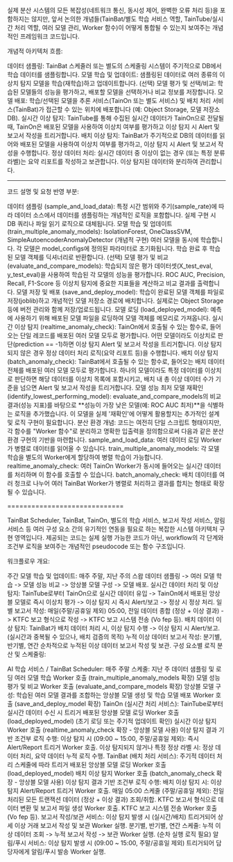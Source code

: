 실제 분산 시스템의 모든 복잡성(네트워크 통신, 동시성 제어, 완벽한 오류 처리 등)을 포함하지는 않지만, 앞서 논의한 개념들(TainBat/별도 학습 서비스 역할, TainTube/실시간 처리 역할, 여러 모델 관리, Worker 함수)이 어떻게 통합될 수 있는지 보여주는 개념적인 프레임워크 코드입니다.

개념적 아키텍처 흐름:

데이터 샘플링: TainBat 스케줄러 또는 별도의 스케줄링 시스템이 주기적으로 DB에서 학습 데이터를 샘플링합니다.
모델 학습 및 업데이트: 샘플링된 데이터로 여러 종류의 이상치 탐지 모델을 학습(재학습)하고 업데이트합니다.
(선택) 모델 평가 및 선택/비교: 학습된 모델들의 성능을 평가하고, 배포할 모델을 선택하거나 비교 정보를 저장합니다.
모델 배포: 학습/선택된 모델을 추론 서비스(TainOn 또는 별도 서비스) 및 배치 처리 서비스(TainBat)가 접근할 수 있는 위치에 배포합니다 (예: Object Storage, 모델 저장소 DB).
실시간 이상 탐지: TainTube를 통해 수집된 실시간 데이터가 TainOn으로 전달될 때, TainOn은 배포된 모델을 사용하여 이상치 여부를 평가하고 이상 탐지 시 Alert 및 보고서 작성을 트리거합니다.
배치 이상 탐지: TainBat가 주기적으로 DB의 데이터를 읽어와 배포된 모델을 사용하여 이상치 여부를 평가하고, 이상 탐지 시 Alert 및 보고서 작성을 수행합니다.
정상 데이터 처리: 실시간 데이터 중 이상이 없는 경우 (또는 특정 분류 라벨)는 요약 리포트를 작성하고 보관합니다. 이상 탐지된 데이터와 분리하여 관리합니다.


------------------------

코드 설명 및 요청 반영 부분:

데이터 샘플링 (sample_and_load_data): 특정 시간 범위와 주기(sample_rate)에 따라 데이터 소스에서 데이터를 샘플링하는 개념적인 로직을 포함합니다. 실제 구현 시 DB 쿼리나 파일 읽기 로직으로 대체됩니다.
모델 학습 및 업데이트 (train_multiple_anomaly_models): IsolationForest, OneClassSVM, SimpleAutoencoderAnomalyDetector (개념적 구현) 여러 모델을 동시에 학습합니다. 각 모델은 model_configs에 정의된 파라미터로 초기화됩니다. 학습 완료 후 학습된 모델 객체를 딕셔너리로 반환합니다.
(선택) 모델 평가 및 비교 (evaluate_and_compare_models): 학습되지 않은 평가 데이터셋(X_test_eval, y_test_eval)을 사용하여 학습된 각 모델의 성능을 평가합니다. ROC AUC, Precision, Recall, F1-Score 등 이상치 탐지에 중요한 지표들을 계산하고 비교 결과를 출력합니다.
모델 저장 및 배포 (save_and_deploy_model): 학습이 완료된 모델 객체를 파일로 저장(joblib)하고 개념적인 모델 저장소 경로에 배치합니다. 실제로는 Object Storage 등에 버전 관리와 함께 저장/업로드됩니다.
모델 로딩 (load_deployed_model): 예측에 사용하기 위해 배포된 모델 파일을 로딩하여 모델 객체를 메모리로 가져옵니다.
실시간 이상 탐지 (realtime_anomaly_check): TainOn에서 호출될 수 있는 함수로, 들어오는 단일 레코드를 배포된 여러 모델 모두로 평가합니다. 어떤 모델이라도 이상치로 판단(prediction == -1)하면 이상 탐지 Alert 및 보고서 작성을 트리거합니다. 이상 탐지되지 않은 경우 정상 데이터 처리 로직(요약 리포트 등)을 수행합니다.
배치 이상 탐지 (batch_anomaly_check): TainBat에서 호출될 수 있는 함수로, 들어오는 배치 데이터 전체를 배포된 여러 모델 모두로 평가합니다. 하나의 모델이라도 특정 데이터를 이상치로 판단하면 해당 데이터를 이상치 목록에 포함시키고, 배치 내 총 이상 데이터 수가 기준을 넘으면 Alert 및 보고서 작성을 트리거합니다.
모델 성능 최저 모델 재확인 (identify_lowest_performing_model): evaluate_and_compare_models의 비교 결과(성능 지표)를 바탕으로 **성능이 가장 낮은 모델(예: ROC AUC 최저)**을 식별하는 로직을 추가했습니다. 이 모델을 실제 '재확인'에 어떻게 활용할지는 추가적인 설계 및 로직 구현이 필요합니다.
분산 환경 개념: 코드는 여전히 단일 스크립트 형태이지만, 각 함수를 "Worker 함수"로 분리하고 명확한 입출력을 정의함으로써 다음과 같은 분산 환경 구현의 기반을 마련합니다.
sample_and_load_data: 여러 데이터 로딩 Worker가 병렬로 데이터를 읽어올 수 있습니다.
train_multiple_anomaly_models: 각 모델 학습을 별도의 Worker에게 할당하여 병렬 학습이 가능합니다.
realtime_anomaly_check: 여러 TainOn Worker가 동시에 들어오는 실시간 데이터를 처리하며 이 함수를 호출할 수 있습니다.
batch_anomaly_check: 배치 데이터를 여러 청크로 나누어 여러 TainBat Worker가 병렬로 처리하고 결과를 합치는 형태로 확장될 수 있습니다.


=============================

TainBat Scheduler, TainBat, TainOn, 별도의 학습 서비스, 보고서 작성 서비스, 알림 서비스 등 여러 구성 요소 간의 유기적인 연동을 필요로 하는 복잡한 시스템 아키텍처 구현 영역입니다. 제공되는 코드는 실제 실행 가능한 코드가 아닌, workflow의 각 단계와 조건부 로직을 보여주는 개념적인 pseudocode 또는 함수 구조입니다.

워크플로우 개요:

주간 모델 학습 및 업데이트: 매주 주말, 지난 주의 스왑 데이터 샘플링 -> 여러 모델 학습 -> 모델 성능 비교 -> 앙상블 모델 구성 -> 모델 배포.
실시간 데이터 처리 및 이상 탐지: TainTube로부터 TainOn으로 실시간 데이터 유입 -> TainOn에서 배포된 앙상블 모델로 즉시 이상치 평가 -> 이상 탐지 시 즉시 Alert/보고 -> 정상 시 정상 처리.
일별 보고서 작성: 매일(주말/공휴일 제외) 05:00, 전일 데이터 종합 (정상 + 이상 결과) -> KTFC 보고 형식으로 작성 -> KTFC 보고 시스템 전송 (Vo fep 등).
배치 데이터 이상 탐지: TainBat가 배치 데이터 처리 시, 이상 탐지 수행 -> 이상 탐지 시 Alert/보고. (실시간과 중복될 수 있으나, 배치 검증의 목적)
누적 이상 데이터 보고서 작성: 분기별, 반기별, 연간 순차적으로 누적된 이상 데이터 보고서 작성 및 보관.
구성 요소별 로직 분산 및 스케줄링:

AI 학습 서비스 / TainBat Scheduler:
매주 주말 스케줄:
지난 주 데이터 샘플링 및 로딩
여러 모델 학습 Worker 호출 (train_multiple_anomaly_models 확장)
모델 성능 평가 및 비교 Worker 호출 (evaluate_and_compare_models 확장)
앙상블 모델 구성: 학습된 여러 모델 결과를 조합하는 앙상블 모델 생성 및 학습
모델 배포 Worker 호출 (save_and_deploy_model 확장)
TainOn (실시간 처리 서비스):
TainTube로부터 실시간 데이터 수신 시 트리거
배포된 앙상블 모델 로딩 Worker 호출 (load_deployed_model) (초기 로딩 또는 주기적 업데이트 확인)
실시간 이상 탐지 Worker 호출 (realtime_anomaly_check 확장 - 앙상블 모델 사용)
이상 탐지 결과 기반 조건부 로직 수행:
이상 탐지 시 (09:00 ~ 15:00, 주말/공휴일 제외): 즉시 Alert/Report 트리거 Worker 호출.
이상 탐지되지 않거나 특정 정상 라벨 시: 정상 데이터 처리, 요약 데이터 누적 로직 수행.
TainBat (배치 처리 서비스):
주기적 데이터 처리 스케줄에 따라 트리거
배포된 앙상블 모델 로딩 Worker 호출 (load_deployed_model)
배치 이상 탐지 Worker 호출 (batch_anomaly_check 확장 - 앙상블 모델 사용)
이상 탐지 결과 기반 조건부 로직 수행:
배치 이상 탐지 시: 이상 탐지 Alert/Report 트리거 Worker 호출.
매일 05:00 스케줄 (주말/공휴일 제외):
전일 처리된 모든 트랜잭션 데이터 (정상 + 이상 결과) 조회/취합.
KTFC 보고서 형식으로 데이터 변환 및 보고서 파일 생성 Worker 호출.
KTFC 보고 시스템 전송 Worker 호출 (Vo fep 등).
보고서 작성/보관 서비스:
이상 탐지 발생 시 (실시간/배치) 트리거되어 상세 이상 거래 보고서 작성 및 보관 Worker 실행.
분기별, 반기별, 연간 스케줄: 누적 이상 데이터 조회 -> 누적 보고서 작성 -> 보관 Worker 실행. (순차 실행 로직 필요)
알림/푸시 서비스:
이상 탐지 발생 시 (09:00 ~ 15:00, 주말/공휴일 제외) 트리거되어 담당자에게 알림/푸시 발송 Worker 실행.
